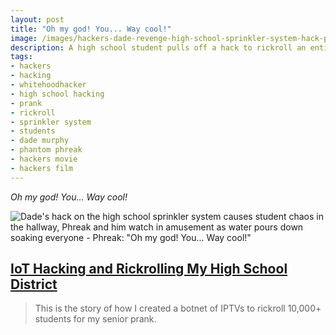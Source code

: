 ```yaml
---
layout: post
title: "Oh my god! You... Way cool!" 
image: /images/hackers-dade-revenge-high-school-sprinkler-system-hack-phreak-students-hallway-chaos.jpg
description: A high school student pulls off a hack to rickroll an entire district of IoT devices.
tags:
- hackers
- hacking
- whitehoodhacker
- high school hacking
- prank
- rickroll
- sprinkler system
- students
- dade murphy
- phantom phreak
- hackers movie
- hackers film
---
```

*Oh my god! You... Way cool!*

![Dade's hack on the high school sprinkler system causes student chaos in the hallway, Phreak and him watch in amusement as water pours down soaking everyone - Phreak: "Oh my god! You... Way cool!"](/images/hackers-dade-revenge-high-school-sprinkler-system-hack-phreak-students-hallway-chaos-cyberdelianyc.gif)

## [IoT Hacking and Rickrolling My High School District](https://whitehoodhacker.net/posts/2021-10-04-the-big-rick)
> This is the story of how I created a botnet of IPTVs to rickroll 10,000+ students for my senior prank.